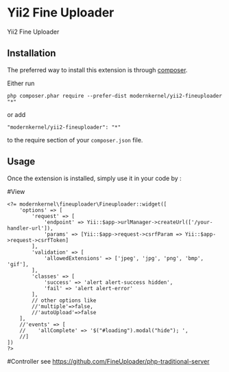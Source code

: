 Yii2 Fine Uploader
==================
Yii2 Fine Uploader

Installation
------------

The preferred way to install this extension is through [composer](http://getcomposer.org/download/).

Either run

```
php composer.phar require --prefer-dist modernkernel/yii2-fineuploader "*"
```

or add

```
"modernkernel/yii2-fineuploader": "*"
```

to the require section of your `composer.json` file.


Usage
-----
 
Once the extension is installed, simply use it in your code by :

#View
```
<?= modernkernel\fineuploader\Fineuploader::widget([
    'options' => [
        'request' => [
            'endpoint' => Yii::$app->urlManager->createUrl(['/your-handler-url']),
            'params' => [Yii::$app->request->csrfParam => Yii::$app->request->csrfToken]
        ],
        'validation' => [
            'allowedExtensions' => ['jpeg', 'jpg', 'png', 'bmp', 'gif'],
        ],
        'classes' => [
            'success' => 'alert alert-success hidden',
            'fail' => 'alert alert-error'
        ],
        // other options like
        //'multiple'=>false,
        //'autoUpload'=>false
    ],
    //'events' => [
    //    'allComplete' => '$("#loading").modal("hide"); ',
    //]
])
?>
```

#Controller
see https://github.com/FineUploader/php-traditional-server